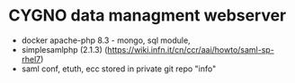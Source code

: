 # CYGNO data managment webserver
- docker apache-php 8.3 - mongo, sql module,
- simplesamlphp (2.1.3) (https://wiki.infn.it/cn/ccr/aai/howto/saml-sp-rhel7)
- saml conf, etuth, ecc stored in private git repo "info"
